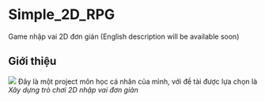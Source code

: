 # Simple_2D_RPG
Game nhập vai 2D đơn giản (English description will be available soon)

<h2>Giới thiệu</h2>

<img src="https://github.com/diepanhng0711/Simple_2D_RPG/blob/main/Artworks/demo/01.png">
Đây là một project môn học cá nhân của mình, với đề tài được lựa chọn là <span style="font-style:italic">Xây dựng trò chơi 2D nhập vai đơn giản</span>